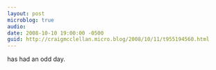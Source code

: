 ```yaml
---
layout: post
microblog: true
audio: 
date: 2008-10-10 19:00:00 -0500
guid: http://craigmcclellan.micro.blog/2008/10/11/t955194560.html
---
```

has had an odd day.
